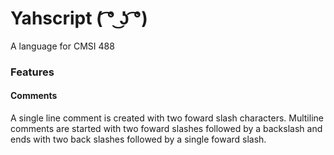 # Yahscript      ( ͡° ͜ʖ ͡°) 
A language for CMSI 488

### Features

#### Comments
A single line comment is created with two foward slash characters. Multiline comments are started with two foward slashes followed by a backslash and ends with two back slashes followed by a single foward slash. 
